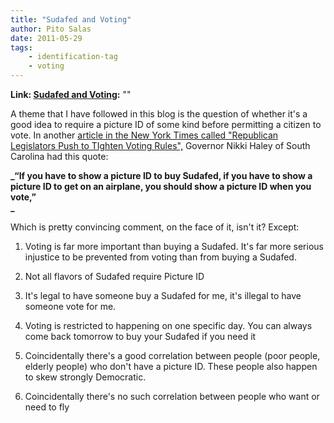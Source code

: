 ```yaml
---
title: "Sudafed and Voting"
author: Pito Salas
date: 2011-05-29
tags:
    - identification-tag
    - voting
---
```


**Link: [Sudafed and Voting](None):** ""



A theme that I have followed in this blog is the question of whether it's a
good idea to require a picture ID of some kind before permitting a citizen to
vote. In another [article in the New York Times called "Republican Legislators
Push to TIghten Voting
Rules",](<http://www.nytimes.com/2011/05/29/us/politics/29vote.html>) Governor
Nikki Haley of South Carolina had this quote:

[](<http://www.nytimes.com/2011/05/29/us/politics/29vote.html>)**_“If you have
to show a picture ID to buy Sudafed, if you have to show a picture ID to get
on an airplane, you should show a picture ID when you vote,”  
_**

Which is pretty convincing comment, on the face of it, isn't it? Except:

  1. Voting is far more important than buying a Sudafed. It's far more serious injustice to be prevented from voting than from buying a Sudafed.

  2. Not all flavors of Sudafed require Picture ID

  3. It's legal to have someone buy a Sudafed for me, it's illegal to have someone vote for me.

  4. Voting is restricted to happening on one specific day. You can always come back tomorrow to buy your Sudafed if you need it

  5. Coincidentally there's a good correlation between people (poor people, elderly people) who don't have a picture ID. These people also happen to skew strongly Democratic.

  6. Coincidentally there's no such correlation between people who want or need to fly


